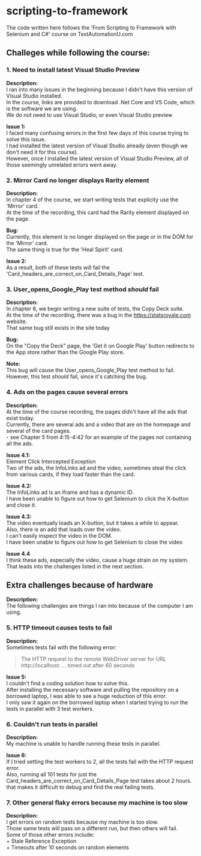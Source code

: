 # scripting-to-framework

The code written here follows the 'From Scripting to Framework with Selenium and C#' course on TestAutomationU.com

## Challeges while following the course:

### 1. Need to install latest Visual Studio Preview

**Description:**\
    I ran into many issues in the beginning because I didn't have this version of Visual Studio installed.\
    In the course, links are provided to download .Net Core and VS Code, which is the software we are using.\
    We do not need to use Visual Studio, or even Visual Studio preview

**Issue 1:**\
    I faced many confusing errors in the first few days of this course trying to solve this issue.\
    I had installed the latest version of Visual Studio already (even though we don't need it for this course).\
    However, once I installed the latest version of Visual Studio Preview, all of those seemingly unrelated errors went away.

### 2. Mirror Card no longer displays Rarity element

**Description:**\
    In chapter 4 of the course, we start writing tests that explicity use the 'Mirror' card.\
    At the time of the recording, this card had the Rarity element displayed on the page.

**Bug:**\
    Currently, this element is no longer displayed on the page or in the DOM for the 'Mirror' card.\
    The same thing is true for the 'Heal Spirit' card.

**Issue 2:**\
    As a result, both of these tests will fail the 'Card_headers_are_correct_on_Card_Details_Page' test.

### 3. User_opens_Google_Play test method _should_ fail

**Description:**\
    In chapter 6, we begin writing a new suite of tests, the Copy Deck suite.\
    At the time of the recording, there was a bug in the <https://statsroyale.com> website.\
    That same bug still exists in the site today

**Bug:**\
    On the "Copy the Deck" page, the 'Get it on Google Play' button redirects to the App store rather than the Google Play store.

**Note:**\
    This bug will cause the User_opens_Google_Play test method to fail.\
    However, this test _should_ fail, since it's catching the bug.

### 4. Ads on the pages cause several errors

**Description:**\
    At the time of the course recording, the pages didn't have all the ads that exist today.\
    Currently, there are several ads and a video that are on the homepage and several of the card pages.\
    - see Chapter 5 from 4:15-4:42 for an example of the pages not containing all the ads.

**Issue 4.1:**\
    Element Click Intercepted Exception\
    Two of the ads, the InfoLinks ad and the video, sometimes steal the click from various cards, if they load faster than the card.

**Issue 4.2:**\
    The InfoLinks ad is an iframe and has a dynamic ID.\
    I have been unable to figure out how to get Selenium to click the X-button and close it.

**Issue 4.3:**\
    The video eventually loads an X-button, but it takes a while to appear.\
    Also, there is an add that loads over the video.\
    I can't easily inspect the video in the DOM.\
    I have been unable to figure out how to get Selenium to close the video

**Issue 4.4**\
    I think these ads, especially the video, cause a huge strain on my system.\
    That leads into the challenges listed in the next section.
        

## Extra challenges because of hardware

**Description:**\
    The following challenges are things I ran into because of the computer I am using.

### 5. HTTP timeout causes tests to fail

**Description:**\
    Sometimes tests fail with the following error:

> The HTTP request to the remote WebDriver server for URL http://localhost: ... timed out after 60 seconds

**Issue 5:**\
    I couldn't find a coding solution how to solve this.\
    After installing the necessary software and pulling the repository on a borrowed laptop, I was able to see a huge reduction of this error.\
    I only saw it again on the borrowed laptop when I started trying to run the tests in parallel with 3 test workers.

### 6. Couldn't run tests in parallel

**Description:**\
    My machine is unable to handle running these tests in parallel.

**Issue 6:**\
    If I tried setting the test workers to 2, all the tests fail with the HTTP request error.\
    Also, running all 101 tests for just the Card_headers_are_correct_on_Card_Details_Page test takes about 2 hours.\
    that makes it difficult to debug and find the real failing tests.

### 7. Other general flaky errors because my machine is too slow

**Description:**\
    I get errors on random tests because my machine is too slow.\
    Those same tests will pass on a different run, but then others will fail.\
    Some of those other errors include:\
    + Stale Reference Exception\
    + Timeouts after 10 seconds on random elements